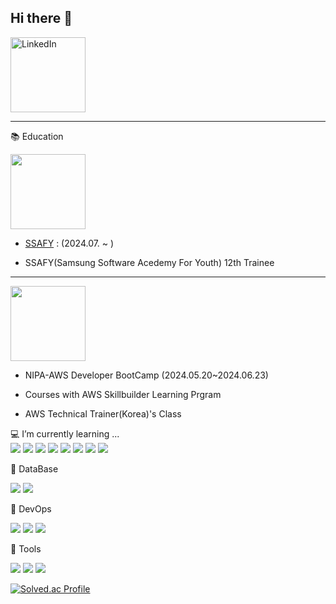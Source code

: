 ## Hi there 👋

<!--
**MarkSon-42/MarkSon-42** is a ✨ _special_ ✨ repository because its `README.md` (this file) appears on your GitHub profile.

Here are some ideas to get you started:  -->


<a href="https://www.linkedin.com/in/%EB%AF%BC%EC%9A%B0-%EC%86%90-b0a75925b/">
    <img src="https://cdn-icons-png.flaticon.com/256/174/174857.png" width="120" height="120" alt="LinkedIn">
</a>  

---

📚 Education  

<img src="https://github.com/MarkSon-42/MarkSon-42/assets/84828274/c2fb0d2a-b586-4f13-ac16-69e650425d1b" width="120" height="120">


- [SSAFY](https://www.ssafy.com/ksp/jsp/swp/swpMain.jsp) : (2024.07. ~ )  

- SSAFY(Samsung Software Acedemy For Youth) 12th Trainee
  

---  


<img src="https://github.com/MarkSon-42/MarkSon-42/assets/84828274/ae6c26ae-cf26-43a5-96f2-9612f73cc5dd" width="120" height="120">

- NIPA-AWS Developer BootCamp (2024.05.20~2024.06.23)

- Courses with AWS Skillbuilder Learning Prgram  
- AWS Technical Trainer(Korea)'s Class

💻 I’m currently learning ...  
![](https://img.shields.io/badge/Linux-FCC624?style=for-the-badge&logo=linux&logoColor=Black)
![](https://img.shields.io/badge/DATADOG-632CA6?style=for-the-badge&logo=datadog&logoColor=white)
![](https://img.shields.io/badge/Python-3776AB?style=for-the-badge&logo=python&logoColor=white)
![](https://img.shields.io/badge/C%2B%2B-00599C?style=for-the-badge&logo=c%2B%2B&logoColor=white)
![](https://img.shields.io/badge/AWS_Lambda-324253?style=for-the-badge&logo=awslambda&logoColor=oragne)
![](https://img.shields.io/badge/AWS_RDS-324253?style=for-the-badge&logo=amazonrds&logoColor=dodgerblue)
![](https://img.shields.io/badge/AWS_EKS-324253?style=for-the-badge&logo=amazoneks&logoColor=oragne)
![](https://img.shields.io/badge/AWS_ELB-8C4FFF?style=for-the-badge&logo=awselasticloadbalancing&logoColor=white)


📶 DataBase  

![](https://img.shields.io/badge/MySQL-4479A1?style=for-the-badge&logo=mysql&logoColor=white)
![](https://img.shields.io/badge/SQLite-003B57?style=for-the-badge&logo=sqlite&logoColor=white)

🐋 DevOps  

![](https://img.shields.io/badge/Docker-2496ED?style=for-the-badge&logo=docker&logoColor=white)
![](https://img.shields.io/badge/Jenkins-D24939?style=for-the-badge&logo=jenkins&logoColor=black)
![](https://img.shields.io/badge/Kubernetes-326CE5?style=for-the-badge&logo=kubernetes&logoColor=white)



🔧 Tools

![](https://img.shields.io/badge/Git-FEFEFE?style=for-the-badge&logo=git&logoColor=tomato)
![](https://img.shields.io/badge/Confluence-FEFEFE?style=for-the-badge&logo=confluence&logoColor=royalblue)
![](https://img.shields.io/badge/Jira-FEFEFE?style=for-the-badge&logo=jira&logoColor=royalblue)


[![Solved.ac Profile](http://mazassumnida.wtf/api/v2/generate_badge?boj=minnow)](https://solved.ac/minnow/)


